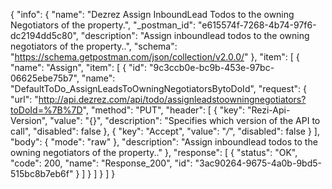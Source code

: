 {
  "info": {
    "name": "Dezrez Assign InboundLead Todos to the owning Negotiators of the property.",
    "_postman_id": "e615574f-7268-4b74-97f6-dc2194dd5c80",
    "description": "Assign inboundlead todos to the owning negotiators of the property..",
    "schema": "https://schema.getpostman.com/json/collection/v2.0.0/"
  },
  "item": [
    {
      "name": "Assign",
      "item": [
        {
          "id": "9c3ccb0e-bc9b-453e-97bc-06625ebe75b7",
          "name": "DefaultToDo_AssignLeadsToOwningNegotiatorsBytoDoId",
          "request": {
            "url": "http://api.dezrez.com/api/todo/assignleadstoowningnegotiators?toDoId=%7B%7D",
            "method": "PUT",
            "header": [
              {
                "key": "Rezi-Api-Version",
                "value": "{}",
                "description": "Specifies which version of the API to call",
                "disabled": false
              },
              {
                "key": "Accept",
                "value": "*/*",
                "disabled": false
              }
            ],
            "body": {
              "mode": "raw"
            },
            "description": "Assign inboundlead todos to the owning negotiators of the property.."
          },
          "response": [
            {
              "status": "OK",
              "code": 200,
              "name": "Response_200",
              "id": "3ac90264-9675-4a0b-9bd5-515bc8b7eb6f"
            }
          ]
        }
      ]
    }
  ]
}